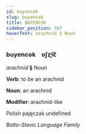 ```yaml
---
id: buyencok
slug: buyencok
title: BUYENCOK
sidebar_position: 597
hoverText: arachnid § Noun
---
```


### buyencok&emsp;<span kind="abugida">ʋʃɀ̃ɿꞇ̑</span>

*arachnid* **§** Noun

**Verb**: to be an arachnid

**Noun**: an arachnid

**Modifier**: arachnid-like

Polish pajęczak undefined

*Balto-Slavic Language Family*